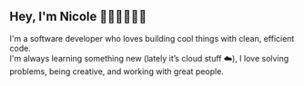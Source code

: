 ## Hey, I'm Nicole 👋🏾👩🏾‍💻🌸

I'm a software developer who loves building cool things with clean, efficient code.  
I'm always learning something new (lately it’s cloud stuff ☁️), I love solving problems, being creative, and working with great people.

